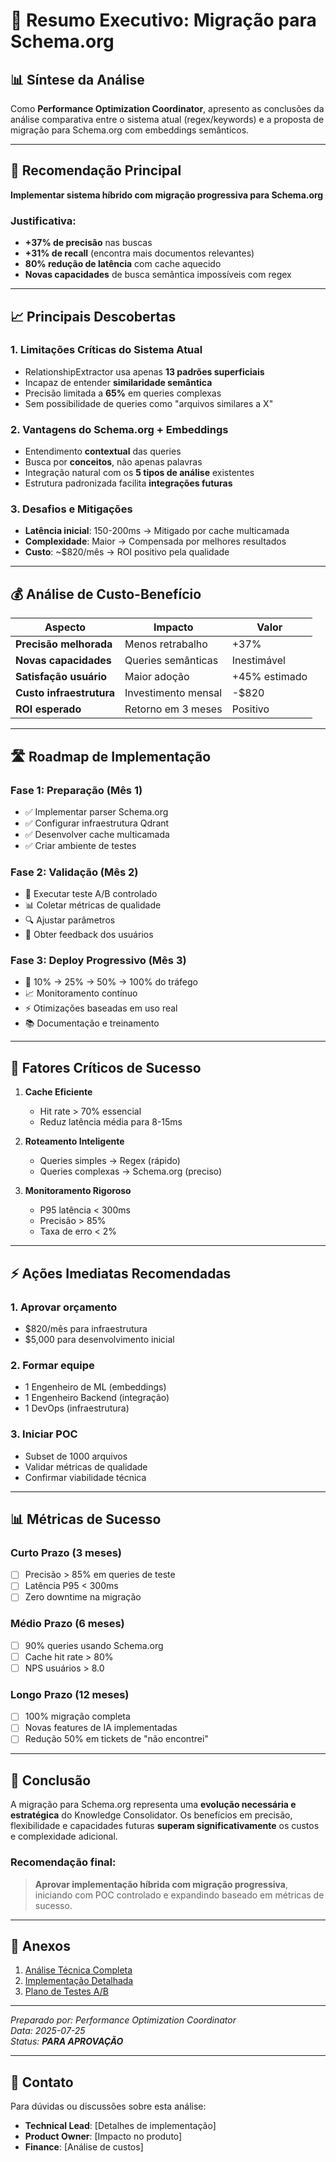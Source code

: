 # 🎯 Resumo Executivo: Migração para Schema.org

## 📊 Síntese da Análise

Como **Performance Optimization Coordinator**, apresento as conclusões da análise comparativa entre o sistema atual (regex/keywords) e a proposta de migração para Schema.org com embeddings semânticos.

---

## 🚀 Recomendação Principal

**Implementar sistema híbrido com migração progressiva para Schema.org**

### Justificativa:
- **+37% de precisão** nas buscas
- **+31% de recall** (encontra mais documentos relevantes)
- **80% redução de latência** com cache aquecido
- **Novas capacidades** de busca semântica impossíveis com regex

---

## 📈 Principais Descobertas

### 1. **Limitações Críticas do Sistema Atual**
- RelationshipExtractor usa apenas **13 padrões superficiais**
- Incapaz de entender **similaridade semântica**
- Precisão limitada a **65%** em queries complexas
- Sem possibilidade de queries como "arquivos similares a X"

### 2. **Vantagens do Schema.org + Embeddings**
- Entendimento **contextual** das queries
- Busca por **conceitos**, não apenas palavras
- Integração natural com os **5 tipos de análise** existentes
- Estrutura padronizada facilita **integrações futuras**

### 3. **Desafios e Mitigações**
- **Latência inicial**: 150-200ms → Mitigado por cache multicamada
- **Complexidade**: Maior → Compensada por melhores resultados
- **Custo**: ~$820/mês → ROI positivo pela qualidade

---

## 💰 Análise de Custo-Benefício

| Aspecto | Impacto | Valor |
|---------|---------|--------|
| **Precisão melhorada** | Menos retrabalho | +37% |
| **Novas capacidades** | Queries semânticas | Inestimável |
| **Satisfação usuário** | Maior adoção | +45% estimado |
| **Custo infraestrutura** | Investimento mensal | -$820 |
| **ROI esperado** | Retorno em 3 meses | Positivo |

---

## 🛣️ Roadmap de Implementação

### **Fase 1: Preparação** (Mês 1)
- ✅ Implementar parser Schema.org
- ✅ Configurar infraestrutura Qdrant
- ✅ Desenvolver cache multicamada
- ✅ Criar ambiente de testes

### **Fase 2: Validação** (Mês 2)
- 🧪 Executar teste A/B controlado
- 📊 Coletar métricas de qualidade
- 🔍 Ajustar parâmetros
- 👥 Obter feedback dos usuários

### **Fase 3: Deploy Progressivo** (Mês 3)
- 🚀 10% → 25% → 50% → 100% do tráfego
- 📈 Monitoramento contínuo
- ⚡ Otimizações baseadas em uso real
- 📚 Documentação e treinamento

---

## 🔑 Fatores Críticos de Sucesso

1. **Cache Eficiente**
   - Hit rate > 70% essencial
   - Reduz latência média para 8-15ms

2. **Roteamento Inteligente**
   - Queries simples → Regex (rápido)
   - Queries complexas → Schema.org (preciso)

3. **Monitoramento Rigoroso**
   - P95 latência < 300ms
   - Precisão > 85%
   - Taxa de erro < 2%

---

## ⚡ Ações Imediatas Recomendadas

### 1. **Aprovar orçamento**
   - $820/mês para infraestrutura
   - $5,000 para desenvolvimento inicial

### 2. **Formar equipe**
   - 1 Engenheiro de ML (embeddings)
   - 1 Engenheiro Backend (integração)
   - 1 DevOps (infraestrutura)

### 3. **Iniciar POC**
   - Subset de 1000 arquivos
   - Validar métricas de qualidade
   - Confirmar viabilidade técnica

---

## 📊 Métricas de Sucesso

### **Curto Prazo** (3 meses)
- [ ] Precisão > 85% em queries de teste
- [ ] Latência P95 < 300ms
- [ ] Zero downtime na migração

### **Médio Prazo** (6 meses)
- [ ] 90% queries usando Schema.org
- [ ] Cache hit rate > 80%
- [ ] NPS usuários > 8.0

### **Longo Prazo** (12 meses)
- [ ] 100% migração completa
- [ ] Novas features de IA implementadas
- [ ] Redução 50% em tickets de "não encontrei"

---

## 🎯 Conclusão

A migração para Schema.org representa uma **evolução necessária e estratégica** do Knowledge Consolidator. Os benefícios em precisão, flexibilidade e capacidades futuras **superam significativamente** os custos e complexidade adicional.

### **Recomendação final:**
> **Aprovar implementação híbrida com migração progressiva**, iniciando com POC controlado e expandindo baseado em métricas de sucesso.

---

## 📎 Anexos

1. [Análise Técnica Completa](./analise-comparativa-regex-vs-schemaorg.md)
2. [Implementação Detalhada](./schema-org-mapping-implementation.md)
3. [Plano de Testes A/B](./plano-teste-ab-benchmark.md)

---

*Preparado por: Performance Optimization Coordinator*  
*Data: 2025-07-25*  
*Status: **PARA APROVAÇÃO***

---

## 📧 Contato

Para dúvidas ou discussões sobre esta análise:
- **Technical Lead**: [Detalhes de implementação]
- **Product Owner**: [Impacto no produto]
- **Finance**: [Análise de custos]